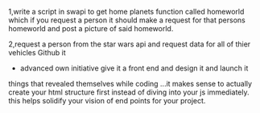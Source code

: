 1,write a script in swapi to get home planets 
function called homeworld which if you request a person  it should make a request for that persons homeworld 
and post a picture of said homeworld.

2,request a person from the star wars api and request data for all of thier vehicles 
Github it 

- advanced own initiative give it a front end and design it 
and launch it 

<!-- rein example 

const down = fetch('https://swapi.co/api/people/1')

down
  .then(response => response.json())
  .then(json => console.log(json))

async function getLuke(){
  const response = await fetch('https://swapi.co/api/people/1')
  const json = await response.json()
}

getLuke(); -->

things that revealed themselves while coding
...it makes sense to actually create your html structure first instead of diving into your js immediately.
this helps solidify your vision of end points for your project.